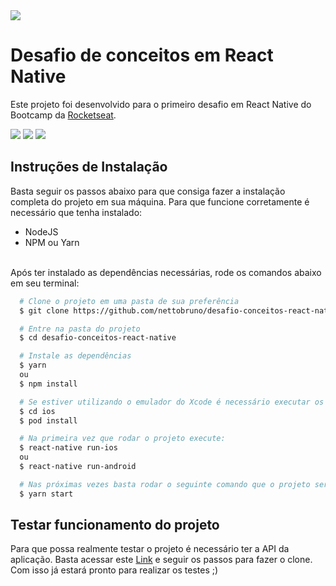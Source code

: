 <img src="https://camo.githubusercontent.com/d25397e9df01fe7882dcc1cbc96bdf052ffd7d0c/68747470733a2f2f73746f726167652e676f6f676c65617069732e636f6d2f676f6c64656e2d77696e642f626f6f7463616d702d676f737461636b2f6865616465722d6465736166696f732e706e67" />

# Desafio de conceitos em React Native
Este projeto foi desenvolvido para o primeiro desafio em React Native do Bootcamp da [Rocketseat](https://rocketseat.com.br/).

![](https://img.shields.io/badge/NPM-6.13.4-red)
![](https://img.shields.io/badge/Node-12.16.1-green)
![](https://img.shields.io/badge/Axios-0.19.2-blue)

## Instruções de Instalação
Basta seguir os passos abaixo para que consiga fazer a instalação completa do projeto em sua máquina.
Para que funcione corretamente é necessário que tenha instalado:
- NodeJS
- NPM ou Yarn
<br>
Após ter instalado as dependências necessárias, rode os comandos abaixo em seu terminal:

```bash
  # Clone o projeto em uma pasta de sua preferência
  $ git clone https://github.com/nettobruno/desafio-conceitos-react-native.git

  # Entre na pasta do projeto
  $ cd desafio-conceitos-react-native

  # Instale as dependências
  $ yarn
  ou 
  $ npm install

  # Se estiver utilizando o emulador do Xcode é necessário executar os seguintes comandos
  $ cd ios
  $ pod install

  # Na primeira vez que rodar o projeto execute:
  $ react-native run-ios
  ou
  $ react-native run-android

  # Nas próximas vezes basta rodar o seguinte comando que o projeto será executado
  $ yarn start
```

## Testar funcionamento do projeto
Para que possa realmente testar o projeto é necessário ter a API da aplicação. Basta acessar este [Link](https://github.com/nettobruno/desafio-conceitos-node) e seguir os passos para fazer o clone.
Com isso já estará pronto para realizar os testes ;)
